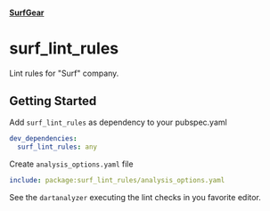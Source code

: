 #### [SurfGear](https://github.com/surfstudio/SurfGear)

# surf_lint_rules

Lint rules for "Surf" company.

## Getting Started

Add `surf_lint_rules` as dependency to your pubspec.yaml

```yaml
dev_dependencies:
  surf_lint_rules: any
```

Create `analysis_options.yaml` file
```yaml
include: package:surf_lint_rules/analysis_options.yaml
```


See the `dartanalyzer` executing the lint checks in you favorite editor.
